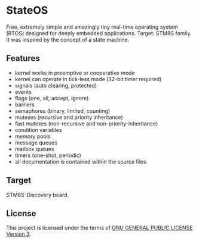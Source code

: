StateOS
=======

Free, extremely simple and amazingly tiny real-time operating system (RTOS) designed for deeply embedded applications.
Target: STM8S family.
It was inspired by the concept of a state machine.

Features
--------

- kernel works in preemptive or cooperative mode
- kernel can operate in tick-less mode (32-bit timer required)
- signals (auto clearing, protected)
- events
- flags (one, all, accept, ignore)
- barriers
- semaphores (binary, limited, counting)
- mutexes (recursive and priority inheritance)
- fast mutexes (non-recursive and non-priority-inheritance)
- condition variables
- memory pools
- message queues
- mailbox queues
- timers (one-shot, periodic)
- all documentation is contained within the source files

Target
-------

STM8S-Discovery board.

License
-------

This project is licensed under the terms of [GNU GENERAL PUBLIC LICENSE Version 3](http://www.gnu.org/philosophy/why-not-lgpl.html).
